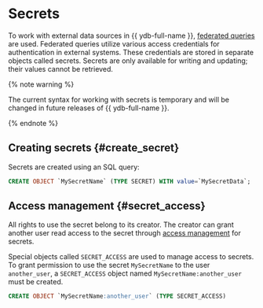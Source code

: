 # Secrets

To work with external data sources in {{ ydb-full-name }}, [federated queries](../federated_query/index.md) are used. Federated queries utilize various access credentials for authentication in external systems. These credentials are stored in separate objects called secrets. Secrets are only available for writing and updating; their values cannot be retrieved.

{% note warning %}

The current syntax for working with secrets is temporary and will be changed in future releases of {{ ydb-full-name }}.

{% endnote %}

## Creating secrets {#create_secret}

Secrets are created using an SQL query:

```sql
CREATE OBJECT `MySecretName` (TYPE SECRET) WITH value=`MySecretData`;
```

## Access management {#secret_access}

All rights to use the secret belong to its creator. The creator can grant another user read access to the secret through [access management](#secret_access) for secrets.

Special objects called `SECRET_ACCESS` are used to manage access to secrets. To grant permission to use the secret `MySecretName` to the user `another_user`, a `SECRET_ACCESS` object named `MySecretName:another_user` must be created.

```sql
CREATE OBJECT `MySecretName:another_user` (TYPE SECRET_ACCESS)
```